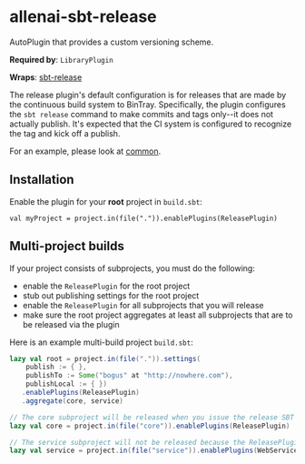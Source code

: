 # allenai-sbt-release

AutoPlugin that provides a custom versioning scheme.

**Required by**: `LibraryPlugin`

**Wraps**: [sbt-release](https://github.com/sbt/sbt-release)

The release plugin's default configuration is for releases that are made by the
continuous build system to BinTray.  Specifically, the plugin configures the
`sbt release` command to make commits and tags only--it does not actually
publish.  It's expected that the CI system is configured to recognize the tag
and kick off a publish.

For an example, please look at [common](https://github.com/allenai/common).

## Installation

Enable the plugin for your **root** project in `build.sbt`:

```
val myProject = project.in(file(".")).enablePlugins(ReleasePlugin)
```

## Multi-project builds
If your project consists of subprojects, you must do the following:

- enable the `ReleasePlugin` for the root project
- stub out publishing settings for the root project
- enable the `ReleasePlugin` for all subprojects that you will release
- make sure the root project aggregates at least all subprojects that are to be released via the plugin

Here is an example multi-build project `build.sbt`:

```scala
lazy val root = project.in(file(".")).settings(
    publish := { },
    publishTo := Some("bogus" at "http://nowhere.com"),
    publishLocal := { })
   .enablePlugins(ReleasePlugin)
   .aggregate(core, service)

// The core subproject will be released when you issue the release SBT command
lazy val core = project.in(file("core")).enablePlugins(ReleasePlugin)

// The service subproject will not be released because the ReleasePlugin is not enabled
lazy val service = project.in(file("service")).enablePlugins(WebServicePlugin)
```

